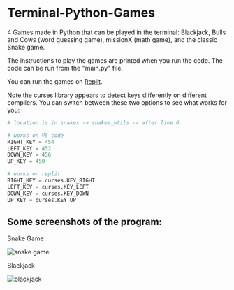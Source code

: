 # Terminal-Python-Games
4 Games made in Python that can be played in the terminal: Blackjack, Bulls and Cows (word guessing game), missionX (math game), and the classic Snake game.

The instructions to play the games are printed when you run the code. The code can be run from the "main.py" file.

You can run the games on [Replit](https://replit.com/@WahhajKhan/Terminal-Games-in-Python?v=1).

Note the curses library appears to detect keys differently on different compilers. You can switch between these two options to see what works for you:
```python
# location is in snakes -> snakes_utils -> after line 6

# works on VS code
RIGHT_KEY = 454
LEFT_KEY = 452
DOWN_KEY = 456
UP_KEY = 450

# works on replit
RIGHT_KEY = curses.KEY_RIGHT
LEFT_KEY = curses.KEY_LEFT
DOWN_KEY = curses.KEY_DOWN
UP_KEY = curses.KEY_UP

```

## Some screenshots of the program:

Snake Game

![snake game](https://github.com/Apollo99-Games/Terminal-Python-Games/assets/163193765/e55a3d0b-916a-45e9-8e59-f1de9777d231)

Blackjack

![blackjack](https://github.com/Apollo99-Games/Terminal-Python-Games/assets/163193765/b01db311-3f4b-48ca-8558-b3b6af2bef89)


